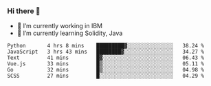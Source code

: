 ### Hi there 👋

<!--
**mathcodeman/mathcodeman** is a ✨ _special_ ✨ repository because its `README.md` (this file) appears on your GitHub profile.

Here are some ideas to get you started:

- 🔭 I’m currently working on ...
- 🌱 I’m currently learning ...
- 👯 I’m looking to collaborate on ...
- 🤔 I’m looking for help with ...
- 💬 Ask me about ...
- 📫 How to reach me: ...
- 😄 Pronouns: ...
- ⚡ Fun fact: ...
-->

- 🔭 I’m currently working in IBM
- 🌱 I’m currently learning Solidity, Java

<!--START_SECTION:waka-->

```text
Python       4 hrs 8 mins    █████████▓░░░░░░░░░░░░░░░   38.24 %
JavaScript   3 hrs 43 mins   ████████▓░░░░░░░░░░░░░░░░   34.27 %
Text         41 mins         █▓░░░░░░░░░░░░░░░░░░░░░░░   06.43 %
Vue.js       33 mins         █▒░░░░░░░░░░░░░░░░░░░░░░░   05.11 %
Go           32 mins         █▒░░░░░░░░░░░░░░░░░░░░░░░   04.98 %
SCSS         27 mins         █░░░░░░░░░░░░░░░░░░░░░░░░   04.29 %
```

<!--END_SECTION:waka-->
